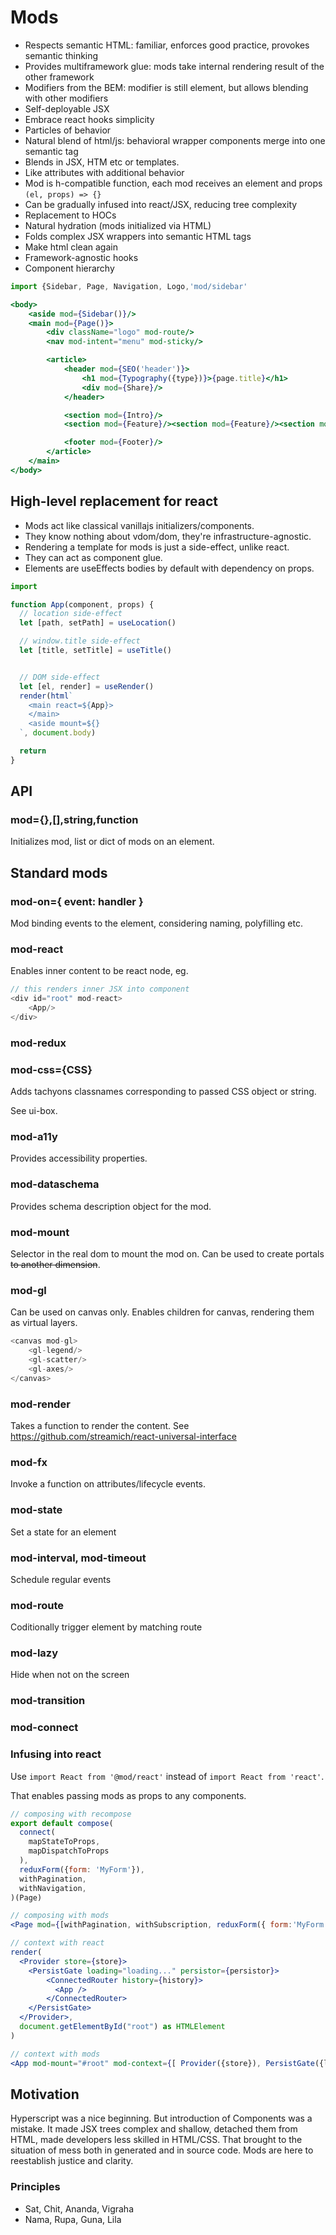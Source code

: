 # Mods

* Respects semantic HTML: familiar, enforces good practice, provokes semantic thinking
* Provides multiframework glue: mods take internal rendering result of the other framework
* Modifiers from the BEM: modifier is still element, but allows blending with other modifiers
* Self-deployable JSX
* Embrace react hooks simplicity
* Particles of behavior
* Natural blend of html/js: behavioral wrapper components merge into one semantic tag
* Blends in JSX, HTM etc or templates.
* Like attributes with additional behavior
* Mod is h-compatible function, each mod receives an element and props `(el, props) => {}`
* Can be gradually infused into react/JSX, reducing tree complexity
* Replacement to HOCs
* Natural hydration (mods initialized via HTML)
* Folds complex JSX wrappers into semantic HTML tags
* Make html clean again
* Framework-agnostic hooks
* Component hierarchy

```jsx
import {Sidebar, Page, Navigation, Logo,'mod/sidebar'

<body>
	<aside mod={Sidebar()}/>
	<main mod={Page()}>
		<div className="logo" mod-route/>
		<nav mod-intent="menu" mod-sticky/>

    	<article>
	        <header mod={SEO('header')}>
	        	<h1 mod={Typography({type})}>{page.title}</h1>
	        	<div mod={Share}/>
	        </header>

	        <section mod={Intro}/>
	        <section mod={Feature}/><section mod={Feature}/><section mod={Feature}/>

	        <footer mod={Footer}/>
	    </article>
    </main>
</body>
```

## High-level replacement for react

* Mods act like classical vanillajs initializers/components.
* They know nothing about vdom/dom, they're infrastructure-agnostic.
* Rendering a template for mods is just a side-effect, unlike react.
* They can act as component glue.
* Elements are useEffects bodies by default with dependency on props.

```jsx
import

function App(component, props) {
  // location side-effect
  let [path, setPath] = useLocation()

  // window.title side-effect
  let [title, setTitle] = useTitle()


  // DOM side-effect
  let [el, render] = useRender()
  render(html`
    <main react=${App}>
    </main>
    <aside mount=${}
  `, document.body)

  return
}
```

## API

### mod={},[],string,function

Initializes mod, list or dict of mods on an element.


## Standard mods

### mod-on={ event: handler }

Mod binding events to the element, considering naming, polyfilling etc.


### mod-react

Enables inner content to be react node, eg.

```js
// this renders inner JSX into component
<div id="root" mod-react>
	<App/>
</div>
```

### mod-redux


### mod-css={CSS}

Adds tachyons classnames corresponding to passed CSS object or string.

See ui-box.


### mod-a11y

Provides accessibility properties.


### mod-dataschema

Provides schema description object for the mod.


### mod-mount

Selector in the real dom to mount the mod on. Can be used to create portals ~~to another dimension~~.


### mod-gl

Can be used on canvas only. Enables children for canvas, rendering them as virtual layers.

```js
<canvas mod-gl>
	<gl-legend/>
	<gl-scatter/>
	<gl-axes/>
</canvas>
```

### mod-render

Takes a function to render the content. See https://github.com/streamich/react-universal-interface

### mod-fx

Invoke a function on attributes/lifecycle events.

### mod-state

Set a state for an element

### mod-interval, mod-timeout

Schedule regular events

### mod-route

Coditionally trigger element by matching route

### mod-lazy

Hide when not on the screen

### mod-transition

### mod-connect



### Infusing into react

Use `import React from '@mod/react'` instead of `import React from 'react'`.

That enables passing mods as props to any components.

```jsx
// composing with recompose
export default compose(
  connect(
    mapStateToProps,
    mapDispatchToProps
  ),
  reduxForm({form: 'MyForm'}),
  withPagination,
  withNavigation,
)(Page)

// composing with mods
<Page mod={[withPagination, withSubscription, reduxForm({ form:'MyForm' }), connect(state)]} />
```

```jsx
// context with react
render(
  <Provider store={store}>
  	<PersistGate loading="loading..." persistor={persistor}>
	    <ConnectedRouter history={history}>
	      <App />
	    </ConnectedRouter>
    </PersistGate>
  </Provider>,
  document.getElementById("root") as HTMLElement
)

// context with mods
<App mod-mount="#root" mod-context={[ Provider({store}), PersistGate({loaging, persistor}), ConnectedRouter({history})]}/>
```



## Motivation

Hyperscript was a nice beginning. But introduction of Components was a mistake. It made JSX trees complex and shallow, detached them from HTML, made developers less skilled in HTML/CSS. That brought to the situation of mess both in generated and in source code.
Mods are here to reestablish justice and clarity.

### Principles

* Sat, Chit, Ananda, Vigraha
* Nama, Rupa, Guna, Lila
